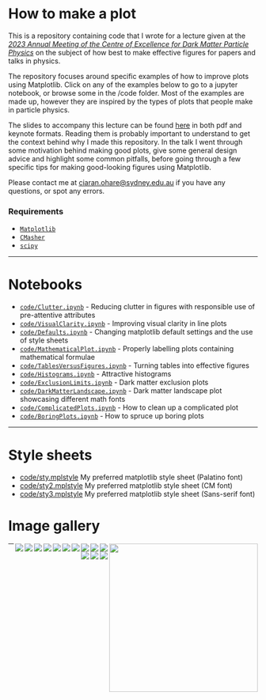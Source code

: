 # How to make a plot

This is a repository containing code that I wrote for a lecture given at the [*2023 Annual Meeting of the Centre of Excellence for Dark Matter Particle Physics*](https://darkmatteraustralia.atlassian.net/wiki/spaces/CDMPublic/pages/1584562177/2023+CDM+Annual+Workshop+-+Collaboratively+striving+for+success) on the subject of how best to make effective figures for papers and talks in physics.

The repository focuses around specific examples of how to improve plots using Matplotlib. Click on any of the examples below to go to a jupyter notebook, or browse some in the /code folder. Most of the examples are made up, however they are inspired by the types of plots that people make in particle physics.

The slides to accompany this lecture can be found [here](slides) in both pdf and keynote formats. Reading them is probably important to understand to get the context behind why I made this repository. In the talk I went through some motivation behind making good plots, give some general design advice and highlight some common pitfalls, before going through a few specific tips for making good-looking figures using Matplotlib.

Please contact me at ciaran.ohare@sydney.edu.au if you have any questions, or spot any errors.

### Requirements

* [`Matplotlib`](https://matplotlib.org/)
* [`CMasher`](https://cmasher.readthedocs.io/)
* [`scipy`](https://scipy.org/)

---

# Notebooks

* [`code/Clutter.ipynb`](code/Clutter.ipynb) - Reducing clutter in figures with responsible use of pre-attentive attributes
* [`code/VisualClarity.ipynb`](code/VisualClarity.ipynb) - Improving visual clarity in line plots
* [`code/Defaults.ipynb`](code/Defaults.ipynb) - Changing matplotlib default settings and the use of style sheets
* [`code/MathematicalPlot.ipynb`](code/MathematicalPlot.ipynb) - Properly labelling plots containing mathematical formulae
* [`code/TablesVersusFigures.ipynb`](code/TablesVersusFigures.ipynb) - Turning tables into effective figures
* [`code/Histograms.ipynb`](code/Histograms.ipynb) - Attractive histograms
* [`code/ExclusionLimits.ipynb`](code/ExclusionLimits.ipynb) - Dark matter exclusion plots
* [`code/DarkMatterLandscape.ipynb`](code/DarkMatterLandscape.ipynb) - Dark matter landscape plot showcasing different math fonts
* [`code/ComplicatedPlots.ipynb`](code/ComplicatedPlots.ipynb) - How to clean up a complicated plot
* [`code/BoringPlots.ipynb`](code/BoringPlots.ipynb) - How to spruce up boring plots

---

 # Style sheets
* [code/sty.mplstyle](ode/sty.mplstyle) My preferred matplotlib style sheet (Palatino font)
* [code/sty2.mplstyle](ode/sty2.mplstyle) My preferred matplotlib style sheet (CM font)
* [code/sty3.mplstyle](ode/sty3.mplstyle) My preferred matplotlib style sheet (Sans-serif font)

# Image gallery


[<img align="right" width="300" src="plots/plots_png/Charges.png">](code/Charges.ipynb)

[<img align="right" src="plots/plots_png/Colormaps_Cyclic.png">](code/Charges.ipynb)

[<img align="right" src="plots/plots_png/Colormaps_Sequential.png">](code/Charges.ipynb)

[<img align="right" src="plots/plots_png/Colormaps_Diverging.png">](code/Charges.ipynb)

[<img align="right" src="plots/plots_png/Histograms_Good_withKDE.png">](code/Histograms.ipynb)

[<img align="right" src="plots/plots_png/MathematicalPlot_Good.png">](code/MathematicalPlots.ipynb)

[<img align="right" src="plots/plots_png/Table.png">](code/TablesVersusFigures.ipynb)

[<img align="right" src="plots/plots_png/VisualClarity_Good.png">](code/VisualClarity.ipynb)

[<img align="right" src="plots/plots_png/VisualClarity_Good.png">](code/VisualClarity.ipynb)

[<img align="right" src="plots/plots_png/ExclusionLimits_Good.png">](code/ExclusionLimits.ipynb)

[<img align="right" src="plots/plots_png/DMLandscape_Palatino.png">](code/DarkMatterLandscape.ipynb)

[<img align="right" src="plots/plots_png/BoringPlot1_Good.png">](code/BoringPlots.ipynb)

[<img align="right" src="plots/plots_png/BoringPlot2_Good.png">](code/BoringPlots.ipynb)

[<img align="right" src="plots/plots_png/BoringPlot3_Good.png">](code/BoringPlots.ipynb)

---